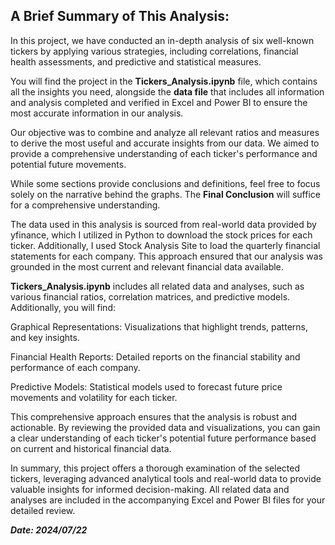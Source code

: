 ## **A Brief Summary of This Analysis**:

In this project, we have conducted an in-depth analysis of six well-known tickers by applying various strategies, including correlations, financial health assessments, and predictive and statistical measures.

You will find the project in the **Tickers_Analysis.ipynb** file, which contains all the insights you need, alongside the **data file** that includes all information and analysis completed and verified in Excel and Power BI to ensure the most accurate information in our analysis.

Our objective was to combine and analyze all relevant ratios and measures to derive the most useful and accurate insights from our data. We aimed to provide a comprehensive understanding of each ticker's performance and potential future movements.

While some sections provide conclusions and definitions, feel free to focus solely on the narrative behind the graphs. The **Final Conclusion** will suffice for a comprehensive understanding.

The data used in this analysis is sourced from real-world data provided by yfinance, which I utilized in Python to download the stock prices for each ticker. Additionally, I used Stock Analysis Site to load the quarterly financial statements for each company. This approach ensured that our analysis was grounded in the most current and relevant financial data available.

**Tickers_Analysis.ipynb** includes all related data and analyses, such as various financial ratios, correlation matrices, and predictive models. Additionally, you will find:

Graphical Representations: Visualizations that highlight trends, patterns, and key insights.

Financial Health Reports: Detailed reports on the financial stability and performance of each company.

Predictive Models: Statistical models used to forecast future price movements and volatility for each ticker.

This comprehensive approach ensures that the analysis is robust and actionable. By reviewing the provided data and visualizations, you can gain a clear understanding of each ticker's potential future performance based on current and historical financial data.

In summary, this project offers a thorough examination of the selected tickers, leveraging advanced analytical tools and real-world data to provide valuable insights for informed decision-making. All related data and analyses are included in the accompanying Excel and Power BI files for your detailed review.

***Date: 2024/07/22***
